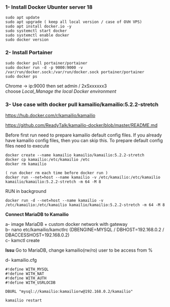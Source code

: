 ### 1- Install Docker Ubunter server 18
```
sudo apt update
sudo apt upgrade ( keep all local version / case of OVH VPS)
sudo apt install docker.io -y
sudo systemctl start docker
sudo systemctl enable docker
sudo docker version
```

### 2- Install Portainer
```
sudo docker pull portainer/portainer
sudo docker run -d -p 9000:9000 -v /var/run/docker.sock:/var/run/docker.sock portainer/portainer
sudo docker ps
```

Chrome -> ip:9000  then set admin / 2xSxxxxxx3    
choose *Local_Manage the local Docker environment*




### 3- Use case with docker pull kamailio/kamailio:5.2.2-stretch

https://hub.docker.com/r/kamailio/kamailio

https://github.com/ReadyTalk/kamailio-docker/blob/master/README.md

Before first run need to prepare kamailio default config files. If you already have kamailio config files, then you can skip this. To prepare default config files need to execute
```
docker create --name kamailio kamailio/kamailio:5.2.2-stretch
docker cp kamailio:/etc/kamailio /etc
docker rm kamailio

( run docker rm each time before docker run )
docker run --net=host --name kamailio -v /etc/kamailio:/etc/kamailio kamailio/kamailio:5.2.2-stretch -m 64 -M 8
```

RUN in background
```
docker run -d --net=host --name kamailio -v /etc/kamailio:/etc/kamailio kamailio/kamailio:5.2.2-stretch -m 64 -M 8  
```

**Connect MariaDB to Kamailio**

a- image MariaDB + custom docker network with gateway    
b- nano etc/kamailio/kamctlrc  (DBENGINE=MYSQL / DBHOST=192.168.0.2  / DBACCESSHOST=192.168.0.2)    
c- kamctl create   

**Issu**
Go to MariaDB, change kamailio(rw/ro) user to be access from %


d- kamailio.cfg     
```
#!define WITH_MYSQL
#!define WITH_NAT
#!define WITH_AUTH
#!define WITH_USRLOCDB
```
```
DBURL "mysql://kamailio:kamailiorw@192.168.0.2/kamailio"
```
```
kamailio restart
```
